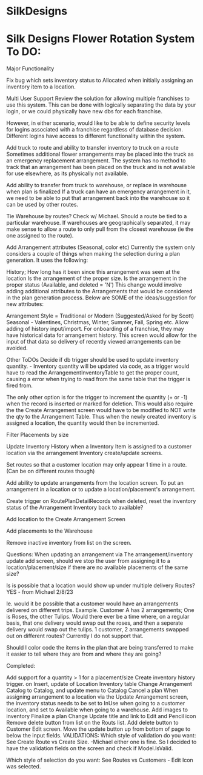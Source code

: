 # SilkDesigns
Silk Designs Flower Rotation System
To DO:
=======
Major Functionality

Fix bug which sets inventory status to Allocated when initially assigning an inventory item to a location.

Multi User Support Review the solution for allowing multiple franchises to use this system. This can be done with logically separating the data by your login, or we could physically have new dbs for each franchise.

However, in either scenario, would like to be able to define security levels for logins associated with a franchise regardless of database decision. Different logins have access to different functionality within the system.

Add truck to route and ability to transfer inventory to truck on a route Sometimes additional flower arrangements may be placed into the truck as an emergency replacement arrangement. The system has no method to track that an arrangement has been placed on the truck and is not available for use elsewhere, as its physically not available.

Add ability to transfer from truck to warehouse, or replace in warehouse when plan is finalized If a truck can have an emergency arrangement in it, we need to be able to put that arrangement back into the warehouse so it can be used by other routes.

Tie Warehouse by routes? Check w/ Michael. Should a route be tied to a particular warehouse. If warehouses are geographically separated, it may make sense to allow a route to only pull from the closest warehouse (ie the one assigned to the route).

Add Arrangement attributes (Seasonal, color etc) Currently the system only considers a couple of things when making the selection during a plan generation. It uses the following:

History; How long has it been since this arrangement was seen at the location
Is the arrangement of the proper size.
Is the arrangement in the proper status (Available, and deleted = 'N')
This change would involve adding additional attributes to the Arrangements that would be considered in the plan generation process. Below are SOME of the ideas/suggestion for new attributes:

Arrangement Style = Traditional or Modern (Suggested/Asked for by Scott)
Seasonal - Valentines, Christmas, Winter, Summer, Fall, Spring etc.
Allow adding of history input/import. For onboarding of a franchise, they may have historical data for arrangement history. This screen would allow for the input of that data so delivery of recently viewed arrangements can be avoided.

Other ToDOs
Decide if db trigger should be used to update inventory quantity. - Inventory quantity will be updated via code, as a trigger would have to read the ArrangementInventoryTable to get the proper count, causing a error when trying to read from the same table that the trigger is fired from.

The only other option is for the trigger to increment the quantity (+ or -1) when the record is inserted or marked for deletion. This would also require the the Create Arrangement screen would have to be modified to NOT write the qty to the Arrangement Table. Thus when the newly created inventory is assigned a location, the quantity would then be incremented.

Filter Placements by size

Update Inventory History when a Inventory Item is assigned to a customer location via the arrangement Inventory create/update screens.

Set routes so that a customer location may only appear 1 time in a route. (Can be on different routes though)

Add ability to update arrangements from the location screen. To put an arrangement in a location or to update a location/placement's arrangement.

Create trigger on RoutePlanDetailRecords when deleted, reset the inventory status of the Arrangement Inventory back to available?

Add location to the Create Arrangement Screen

Add placements to the Warehouse

Remove inactive inventory from list on the screen.

Questions: When updating an arrangement via The arrangement/inventory update add screen, should we stop the user from assigning it to a location/placement/size if there are no available placements of the same size?

Is is possible that a location would show up under multiple delivery Routes? YES - from Michael 2/8/23

Ie. would it be possible that a customer would have an arrangements delivered on different trips. Example. Customer A has 2 arrangements; One is Roses, the other Tulips. Would there ever be a time where, on a regular basis, that one delivery would swap out the roses, and then a seperate delivery would swap out the tulips. 1 customer, 2 arrangements swapped out on different routes? Currently I do not support that.

Should I color code the items in the plan that are being transferred to make it easier to tell where they are from and where they are going?

Completed:

Add support for a quantity > 1 for a placement/size
Create inventory history trigger. on Insert, update of Location Inventory table
Change Arrangement Catalog to Catalog, and update menu to Catalog
Cancel a plan
When assigning arrangement to a location via the Update Arrangement screen, the inventory status needs to be set to InUse when going to a customer location, and set to Available when going to a warehouse.
Add images to inventory
Finalize a plan
Change Update title and link to Edit and Pencil icon
Remove delete button from list on the Routs list.
Add delete button to Customer Edit screen.
Move the update button up from bottom of page to below the input fields.
VALIDATIONS: Which style of validation do you want: See Create Route vs Create Size. -Michael either one is fine. So I decided to have the validation fields on the screen and check if Model.IsValid.

Which style of selection do you want: See Routes vs Customers - Edit Icon was selected.

